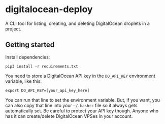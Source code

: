 # digitalocean-deploy

A CLI tool for listing, creating, and deleting DigitalOcean droplets in a project.

## Getting started

Install dependencies:

```
pip3 install -r requirements.txt
```

You need to store a DigitalOcean API key in the `DO_API_KEY` environment variable, like this:

```
export DO_API_KEY=[your_api_key_here]
```

You can run that line to set the environment variable. But, if you want, you can also copy that line into your `~/.bashrc` file so it always gets automatically set. Be careful to protect your API key though. Anyone who has it can create/delete DigitalOcean VPSes in your account.

